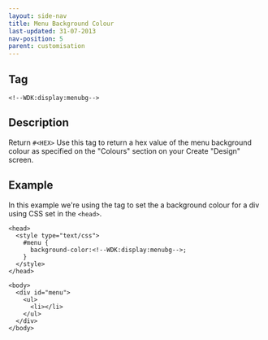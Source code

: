 ```yaml
---
layout: side-nav
title: Menu Background Colour
last-updated: 31-07-2013
nav-position: 5
parent: customisation
---
```


## Tag

`<!--WDK:display:menubg-->`

## Description

Return `#<HEX>`
Use this tag to return a hex value of the menu background colour as specified on the "Colours" section on your Create "Design" screen.

## Example

In this example we're using the tag to set the a background colour for a div using CSS set in the `<head>`.

~~~
<head>
  <style type="text/css">
    #menu {
      background-color:<!--WDK:display:menubg-->;
    }
  </style>
</head>

<body>
  <div id="menu">
    <ul>
      <li></li>
    </ul>
  </div>
</body>
~~~